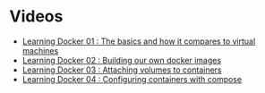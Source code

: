 # Videos

* [Learning Docker 01 : The basics and how it compares to virtual machines](https://www.youtube.com/watch?v=zIOqJhlk9VY)
* [Learning Docker 02 : Building our own docker images](https://www.youtube.com/watch?v=O1ZF4zO6wY4)
* [Learning Docker 03 : Attaching volumes to containers](https://www.youtube.com/watch?v=aJy5SS-nXN0)
* [Learning Docker 04 : Configuring containers with compose](https://www.youtube.com/watch?v=9KvLpezcjBY)